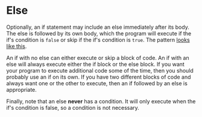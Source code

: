 # Else

Optionally, an if statement may include an else immediately after its body. The
else is followed by its own body, which the program will execute if the
if's condition is `false` or skip if the if's condition is `true`. The pattern
[looks like this](../templates.md#if-statement-with-else).

An if with no else can either execute or skip a block of code. An if with an
else will always execute either the if block or the else block. If you want your
program to execute additional code some of the time, then you should probably
use an if on its own. If you have two different blocks of code and always want
one or the other to execute, then an if followed by an else is appropriate.

Finally, note that an else **never** has a condition. It will only execute when
the if's condition is false, so a condition is not necessary.
